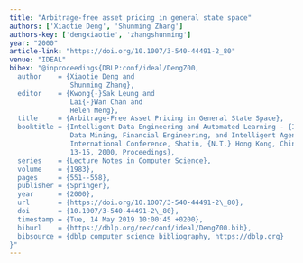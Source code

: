 ```yaml
---
title: "Arbitrage-free asset pricing in general state space"
authors: ['Xiaotie Deng', 'Shunming Zhang']
authors-key: ['dengxiaotie', 'zhangshunming']
year: "2000"
article-link: "https://doi.org/10.1007/3-540-44491-2_80"
venue: "IDEAL"
bibex: "@inproceedings{DBLP:conf/ideal/DengZ00,
  author    = {Xiaotie Deng and
               Shunming Zhang},
  editor    = {Kwong{-}Sak Leung and
               Lai{-}Wan Chan and
               Helen Meng},
  title     = {Arbitrage-Free Asset Pricing in General State Space},
  booktitle = {Intelligent Data Engineering and Automated Learning - {IDEAL} 2000,
               Data Mining, Financial Engineering, and Intelligent Agents, Second
               International Conference, Shatin, {N.T.} Hong Kong, China, December
               13-15, 2000, Proceedings},
  series    = {Lecture Notes in Computer Science},
  volume    = {1983},
  pages     = {551--558},
  publisher = {Springer},
  year      = {2000},
  url       = {https://doi.org/10.1007/3-540-44491-2\_80},
  doi       = {10.1007/3-540-44491-2\_80},
  timestamp = {Tue, 14 May 2019 10:00:45 +0200},
  biburl    = {https://dblp.org/rec/conf/ideal/DengZ00.bib},
  bibsource = {dblp computer science bibliography, https://dblp.org}
}"
---
```

